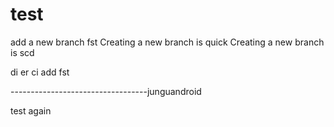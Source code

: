 # test
add a new branch fst
Creating a new branch is quick
Creating a new branch is scd

di er ci add fst


----------------------------------junguandroid

test again

